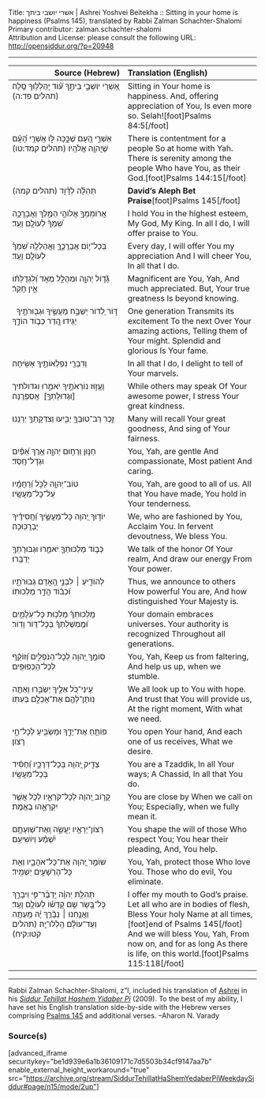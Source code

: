<html>
<head></head>
<body>
Title: אשרי יושבי ביתך | Ashrei Yoshvei Beitekha :: Sitting in your home is happiness (Psalms 145), translated by Rabbi Zalman Schachter-Shalomi<br />
Primary contributor: zalman.schachter-shalomi<br />
Attribution and License: please consult the following URL: <a href="http://opensiddur.org/?p=20948">http://opensiddur.org/?p=20948</a>
<p />
<hr />

<table style="margin-left: auto;margin-right: auto;" class="draggable">
<thead><tr><th id="x" style="text-align: right;">Source (Hebrew)</th><th style="text-align: left;">Translation (English)</th></tr></thead>
<tbody>
<tr><td style="vertical-align:top;" width="46%">
<div class="liturgy"><span lang="he">
אַ֭שְׁרֵי יוֹשְׁבֵ֣י בֵיתֶ֑ךָ 
ע֝֗וֹד 
יְֽהַלְל֥וּךָ 
סֶּֽלָה׃ <span class="citation">(תהלים פד:ה)</span>
</span></div></td>
 
<td style="vertical-align:top;" width="53%">
<div class="english">
Sitting in Your home is happiness.
And, offering appreciation of You,
Is even more so.
Selah![foot]Psalms 84:5[/foot]
</div></td></tr>


<tr><td style="vertical-align:top;" width="46%">
<div class="liturgy"><span lang="he">
אַשְׁרֵ֣י הָ֭עָם 
שֶׁכָּ֣כָה לּ֑וֹ 
אַֽשְׁרֵ֥י הָ֝עָ֗ם 
שֶׁיֲהוָ֥ה אֱלֹהָֽיו׃ <span class="citation">(תהלים קמד:טו)</span>
</span></div></td>
 
<td style="vertical-align:top;" width="53%">
<div class="english">
There is contentment for a people
So at home with Yah.
There is serenity among the people
Who have You, as their God.[foot]Psalms 144:15[/foot]
</div></td></tr>


<tr><td style="vertical-align:top;" width="46%">
<div class="liturgy"><span lang="he">
תְּהִלָּ֗ה לְדָ֫וִ֥ד <span class="citation">(תהלים קמה)</span>
</span></div></td>
 
<td style="vertical-align:top;" width="53%">
<div class="english">
<strong>David’s Aleph Bet Praise</strong>[foot]Psalms 145[/foot]
</div></td></tr>


<tr><td style="vertical-align:top;" width="46%">
<div class="liturgy"><span lang="he">
<span class="acrostic">אֲ</span>רוֹמִמְךָ֣ 
אֱלוֹהַ֣י הַמֶּ֑לֶךְ 
וַאֲבָרֲכָ֥ה 
שִׁ֝מְךָ֗ לְעוֹלָ֥ם וָעֶֽד׃
</span></div></td>
 
<td style="vertical-align:top;" width="53%">
<div class="english">
I hold You in the highest esteem, 
My God, My King. 
In all I do, 
I will offer praise to You.
</div></td></tr>


<tr><td style="vertical-align:top;" width="46%">
<div class="liturgy"><span lang="he">
<span class="acrostic">בְּ</span>כָל־י֥וֹם 
אֲבָרֲכֶ֑ךָּ 
וַאֲהַלְלָ֥ה שִׁ֝מְךָ֗ 
לְעוֹלָ֥ם וָעֶֽד׃
</span></div></td>
 
<td style="vertical-align:top;" width="53%">
<div class="english">
Every day, 
I will offer You my appreciation 
And I will cheer You, 
In all that I do.
</div></td></tr>


<tr><td style="vertical-align:top;" width="46%">
<div class="liturgy"><span lang="he">
<span class="acrostic">גָּ֘</span>ד֤וֹל יְהוָ֣ה 
וּמְהֻלָּ֣ל מְאֹ֑ד 
וְ֝לִגְדֻלָּת֗וֹ 
אֵ֣ין חֵֽקֶר׃
</span></div></td>
 
<td style="vertical-align:top;" width="53%">
<div class="english">
Magnificent are You, Yah, 
And much appreciated. 
But, Your true greatness 
Is beyond knowing.
</div></td></tr>


<tr><td style="vertical-align:top;" width="46%">
<div class="liturgy"><span lang="he">
&nbsp;
<span class="acrostic">דּ֣</span>וֹר 
לְ֭דוֹר 
יְשַׁבַּ֣ח מַעֲשֶׂ֑יךָ 
וּגְב֖וּרֹתֶ֣יךָ יַגִּֽידוּ׃
הֲ֭דַר כְּב֣וֹד 
הוֹדֶ֑ךָ 
</span></div></td>
 
<td style="vertical-align:top;" width="53%">
<div class="english">
One generation 
Transmits its excitement 
To the next 
Over Your amazing actions, 
Telling them of Your might.
Splendid and glorious 
Is Your fame. 
</div></td></tr>


<tr><td style="vertical-align:top;" width="46%">
<div class="liturgy"><span lang="he">
וְדִבְרֵ֖י 
נִפְלְאוֹתֶ֣יךָ אָשִֽׂיחָה׃
</span></div></td>
 
<td style="vertical-align:top;" width="53%">
<div class="english">
In all that I do, 
I delight to tell of Your marvels.
</div></td></tr>


<tr><td style="vertical-align:top;" width="46%">
<div class="liturgy"><span lang="he">
<span class="acrostic">וֶ</span>עֱז֣וּז נוֹרְאֹתֶ֣יךָ יֹאמֵ֑רוּ 
וגדולתיך [וּגְדוּלָּתְךָ֥]&nbsp;
אֲסַפְּרֶֽנָּה׃
</span></div></td>
 
<td style="vertical-align:top;" width="53%">
<div class="english">
While others may speak 
Of Your awesome power, 
I stress Your great kindness.
</div></td></tr>


<tr><td style="vertical-align:top;" width="46%">
<div class="liturgy"><span lang="he">
<span class="acrostic">זֵ֣</span>כֶר 
רַב־טוּבְךָ֣ יַבִּ֑יעוּ 
וְצִדְקָתְךָ֥ יְרַנֵּֽנוּ׃
</span></div></td>
 
<td style="vertical-align:top;" width="53%">
<div class="english">
Many will recall 
Your great goodness, 
And sing of Your fairness.
</div></td></tr>


<tr><td style="vertical-align:top;" width="46%">
<div class="liturgy"><span lang="he">
<span class="acrostic">חַ</span>נּ֣וּן 
וְרַח֣וּם יְהוָ֑ה 
אֶ֥רֶךְ אַ֝פַּ֗יִם 
וּגְדָל־חָֽסֶד׃
</span></div></td>
 
<td style="vertical-align:top;" width="53%">
<div class="english">
You, Yah, are gentle 
And compassionate, 
Most patient 
And caring.
</div></td></tr>


<tr><td style="vertical-align:top;" width="46%">
<div class="liturgy"><span lang="he">
<span class="acrostic">ט</span>וֹב־יְהוָ֥ה לַכֹּ֑ל 
וְ֝רַחֲמָ֗יו 
עַל־כָּל־מַעֲשָֽׂיו׃
</span></div></td>
 
<td style="vertical-align:top;" width="53%">
<div class="english">
You, Yah, are good to all of us. 
All that You have made, 
You hold in Your tenderness.
</div></td></tr>


<tr><td style="vertical-align:top;" width="46%">
<div class="liturgy"><span lang="he">
<span class="acrostic">י</span>וֹד֣וּךָ יְ֭הוָה 
כָּל־מַעֲשֶׂ֑יךָ 
וַ֝חֲסִידֶ֗יךָ 
יְבָרֲכֽוּכָה׃
</span></div></td>
 
<td style="vertical-align:top;" width="53%">
<div class="english">
We, who are fashioned by You, 
Acclaim You. 
In fervent devoutness, 
We bless You.
</div></td></tr>


<tr><td style="vertical-align:top;" width="46%">
<div class="liturgy"><span lang="he">
<span class="acrostic">כְּ</span>ב֣וֹד 
מַלְכוּתְךָ֣ יֹאמֵ֑רוּ 
וּגְבוּרָתְךָ֥ 
יְדַבֵּֽרוּ׃
</span></div></td>
 
<td style="vertical-align:top;" width="53%">
<div class="english">
We talk of the honor 
Of Your realm, 
And draw our energy 
From Your power.
</div></td></tr>


<tr><td style="vertical-align:top;" width="46%">
<div class="liturgy"><span lang="he">
<span class="acrostic">לְ</span>הוֹדִ֤יעַ ׀ לִבְנֵ֣י הָ֭אָדָם 
גְּבוּרֹתָ֑יו 
וּ֝כְב֗וֹד הֲדַ֣ר 
מַלְכוּתֽוֹ׃
</span></div></td>
 
<td style="vertical-align:top;" width="53%">
<div class="english">
Thus, we announce to others 
How powerful You are, 
And how distinguished 
Your Majesty is.
</div></td></tr>


<tr><td style="vertical-align:top;" width="46%">
<div class="liturgy"><span lang="he">
<span class="acrostic">מַֽ</span>לְכוּתְךָ֗ מַלְכ֥וּת כָּל־עֹֽלָמִ֑ים 
וּ֝מֶֽמְשֶׁלְתְּךָ֗ 
בְּכָל־דּ֥וֹר וָדֽוֹר׃
</span></div></td>
 
<td style="vertical-align:top;" width="53%">
<div class="english">
Your domain embraces universes. 
Your authority is recognized 
Throughout all generations.
</div></td></tr>


<tr><td style="vertical-align:top;" width="46%">
<div class="liturgy"><span lang="he">
<span class="acrostic">ס</span>וֹמֵ֣ךְ יְ֭הוָה 
לְכָל־הַנֹּפְלִ֑ים 
וְ֝זוֹקֵ֗ף לְכָל־הַכְּפוּפִֽים׃
</span></div></td>
 
<td style="vertical-align:top;" width="53%">
<div class="english">
You, Yah, 
Keep us from faltering, 
And help us up, when we stumble.
</div></td></tr>


<tr><td style="vertical-align:top;" width="46%">
<div class="liturgy"><span lang="he">
<span class="acrostic">עֵֽ</span>ינֵי־כֹ֭ל אֵלֶ֣יךָ יְשַׂבֵּ֑רוּ 
וְאַתָּ֤ה נֽוֹתֵן־לָהֶ֖ם 
אֶת־אָכְלָ֣ם 
בְּעִתּֽוֹ׃
</span></div></td>
 
<td style="vertical-align:top;" width="53%">
<div class="english">
We all look up to You with hope. 
And trust that You will provide us, 
At the right moment, 
With what we need.
</div></td></tr>


<tr><td style="vertical-align:top;" width="46%">
<div class="liturgy"><span lang="he">
<span class="acrostic">פּ</span>וֹתֵ֥חַ אֶת־יָדֶ֑ךָ 
וּמַשְׂבִּ֖יעַ לְכָל־חַ֣י 
רָצֽוֹן׃
</span></div></td>
 
<td style="vertical-align:top;" width="53%">
<div class="english">
You open Your hand, 
And each one of us receives, 
What we desire.
</div></td></tr>


<tr><td style="vertical-align:top;" width="46%">
<div class="liturgy"><span lang="he">
<span class="acrostic">צַ</span>דִּ֣יק יְ֭הוָה 
בְּכָל־דְּרָכָ֑יו 
וְ֝חָסִ֗יד 
בְּכָל־מַעֲשָֽׂיו׃
</span></div></td>
 
<td style="vertical-align:top;" width="53%">
<div class="english">
You are a Tzaddik,
In all Your ways; 
A Chassid,
In all that You do.
</div></td></tr>


<tr><td style="vertical-align:top;" width="46%">
<div class="liturgy"><span lang="he">
<span class="acrostic">קָ</span>ר֣וֹב יְ֭הוָה 
לְכָל־קֹרְאָ֑יו 
לְכֹ֤ל אֲשֶׁ֖ר יִקְרָאֻ֣הוּ בֶאֱמֶֽת׃
</span></div></td>
 
<td style="vertical-align:top;" width="53%">
<div class="english">
You are close by 
When we call on You; 
Especially, when we fully mean it.
</div></td></tr>


<tr><td style="vertical-align:top;" width="46%">
<div class="liturgy"><span lang="he">
<span class="acrostic">רְ</span>צוֹן־יְרֵאָ֥יו 
יַעֲשֶׂ֑ה 
וְֽאֶת־שַׁוְעָתָ֥ם יִ֝שְׁמַ֗ע 
וְיוֹשִׁיעֵֽם׃
</span></div></td>
 
<td style="vertical-align:top;" width="53%">
<div class="english">
You shape the will of those 
Who respect You; 
You hear their pleading, 
And, You help.
</div></td></tr>


<tr><td style="vertical-align:top;" width="46%">
<div class="liturgy"><span lang="he">
<span class="acrostic">שׁ</span>וֹמֵ֣ר יְ֭הוָה 
אֶת־כָּל־אֹהֲבָ֑יו 
וְאֵ֖ת כָּל־הָרְשָׁעִ֣ים 
יַשְׁמִֽיד׃
</span></div></td>
 
<td style="vertical-align:top;" width="53%">
<div class="english">
You, Yah, protect those 
Who love You. 
Those who do evil, 
You eliminate.
</div></td></tr>


<tr><td style="vertical-align:top;" width="46%">
<div class="liturgy"><span lang="he">
<span class="acrostic">תְּ</span>הִלַּ֥ת יְהוָ֗ה יְֽדַבֶּ֫ר־פִּ֥י 
וִיבָרֵ֣ךְ 
כָּל־בָּ֭שָׂר 
שֵׁ֥ם קָדְשׁ֗וֹ לְעוֹלָ֥ם וָעֶֽד׃
וַאֲנַ֤חְנוּ ׀ נְבָ֘רֵ֤ךְ יָ֗הּ 
מֵֽעַתָּ֥ה וְעַד־עוֹלָ֗ם 
הַֽלְלוּ־יָֽהּ׃ <span class="citation">(תהלים קטו:קיח)</span>
</span></div></td>
 
<td style="vertical-align:top;" width="53%">
<div class="english">
I offer my mouth to God’s praise. 
Let all who are 
in bodies of flesh, 
Bless Your holy Name at all times,[foot]end of Psalms 145[/foot] 
And we will bless You, Yah, 
From now on, and for as long 
As there is life, on this world.[foot]Psalms 115:118[/foot]
</div></td></tr>
</tbody></table>

<hr />

Rabbi Zalman Schachter-Shalomi, z”l, included his translation of <a href="https://en.wikipedia.org/wiki/Ashrei">Ashrei</a> in his <em><a href="https://opensiddur.org/siddurim/ha-ari/neo-hasidut/reb-zalmans-open-siddur-tehillat-hashem/">Siddur Tehillat Hashem Yidaber Pi</a></em> (2009). To the best of my ability, I have set his English translation side-by-side with the Hebrew verses comprising <a href="https://en.wikipedia.org/wiki/Psalms_145">Psalms 145</a> and additional verses. –Aharon N. Varady



<h3>Source(s)</h3>

[advanced_iframe securitykey="be1d939e6a1b36109171c7d5503b34cf9147aa7b" enable_external_height_workaround="true" src="https://archive.org/stream/SiddurTehillatHaShemYedaberPiWeekdaySiddur#page/n15/mode/2up"]
</body>
</html>